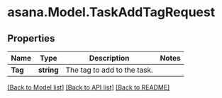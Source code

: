 
# asana.Model.TaskAddTagRequest

## Properties

Name | Type | Description | Notes
------------ | ------------- | ------------- | -------------
**Tag** | **string** | The tag to add to the task. | 

[[Back to Model list]](../README.md#documentation-for-models)
[[Back to API list]](../README.md#documentation-for-api-endpoints)
[[Back to README]](../README.md)

